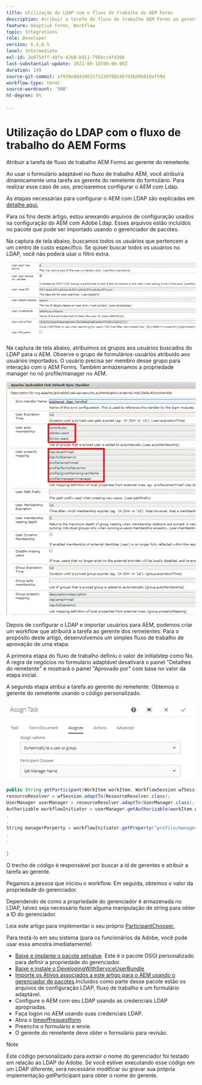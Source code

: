 ```yaml
---
title: Utilização do LDAP com o fluxo de trabalho do AEM Forms
description: Atribuir a tarefa de fluxo de trabalho AEM Forms ao gerente do remetente
feature: Adaptive Forms, Workflow
topic: Integrations
role: Developer
version: 6.4,6.5
level: Intermediate
exl-id: 2e9754ff-49fe-4260-b911-796bcc4fd266
last-substantial-update: 2021-09-18T00:00:00Z
duration: 149
source-git-commit: af928e60410022f12207082467d3bd9b818af59d
workflow-type: tm+mt
source-wordcount: '508'
ht-degree: 0%

---
```


# Utilização do LDAP com o fluxo de trabalho do AEM Forms

Atribuir a tarefa de fluxo de trabalho AEM Forms ao gerente do remetente.

Ao usar o formulário adaptável no fluxo de trabalho AEM, você atribuirá dinamicamente uma tarefa ao gerente do remetente do formulário. Para realizar esse caso de uso, precisaremos configurar o AEM com Ldap.

As etapas necessárias para configurar o AEM com LDAP são explicadas em [detalhe aqui.](https://helpx.adobe.com/experience-manager/6-5/sites/administering/using/ldap-config.html)

Para os fins deste artigo, estou anexando arquivos de configuração usados na configuração do AEM com Adobe Ldap. Esses arquivos estão incluídos no pacote que pode ser importado usando o gerenciador de pacotes.

Na captura de tela abaixo, buscamos todos os usuários que pertencem a um centro de custo específico. Se quiser buscar todos os usuários no LDAP, você não poderá usar o filtro extra.

![Configuração LDAP](assets/costcenterldap.gif)

Na captura de tela abaixo, atribuímos os grupos aos usuários buscados do LDAP para o AEM. Observe o grupo de formulários-usuários atribuído aos usuários importados. O usuário precisa ser membro desse grupo para interação com o AEM Forms. Também armazenamos a propriedade manager no nó profile/manager no AEM.

![Synchandler](assets/synchandler.gif)

Depois de configurar o LDAP e importar usuários para AEM, podemos criar um workflow que atribuirá a tarefa ao gerente dos remetentes. Para o propósito deste artigo, desenvolvemos um simples fluxo de trabalho de aprovação de uma etapa.

A primeira etapa do fluxo de trabalho definiu o valor de initialstep como No. A regra de negócios no formulário adaptável desativará o painel &quot;Detalhes do remetente&quot; e mostrará o painel &quot;Aprovado por&quot; com base no valor da etapa inicial.

A segunda etapa atribui a tarefa ao gerente do remetente. Obtemos o gerente do remetente usando o código personalizado.

![Atribuir tarefa](assets/assigntask.gif)

```java
public String getParticipant(WorkItem workItem, WorkflowSession wfSession, MetaDataMap arg2) throws WorkflowException{
resourceResolver = wfSession.adaptTo(ResourceResolver.class);
UserManager userManager = resourceResolver.adaptTo(UserManager.class);
Authorizable workflowInitiator = userManager.getAuthorizable(workItem.getWorkflow().getInitiator());
.
.
String managerPorperty = workflowInitiator.getProperty("profile/manager")[0].getString();
.
.

}
```

O trecho de código é responsável por buscar a id de gerentes e atribuir a tarefa ao gerente.

Pegamos a pessoa que iniciou o workflow. Em seguida, obtemos o valor da propriedade do gerenciador.

Dependendo de como a propriedade do gerenciador é armazenada no LDAP, talvez seja necessário fazer alguma manipulação de string para obter a ID do gerenciador.

Leia este artigo para implementar o seu próprio [ParticipantChooser.](https://helpx.adobe.com/experience-manager/using/dynamic-steps.html)

Para testá-lo em seu sistema (para os funcionários da Adobe, você pode usar essa amostra imediatamente)

* [Baixe e implante o pacote setvalue](/help/forms/assets/common-osgi-bundles/SetValueApp.core-1.0-SNAPSHOT.jar). Este é o pacote OSGI personalizado para definir a propriedade do gerenciador.
* [Baixe e instale o DevelopingWithServiceUserBundle](/help/forms/assets/common-osgi-bundles/DevelopingWithServiceUser.jar)
* [Importe os Ativos associados a este artigo para o AEM usando o gerenciador de pacotes](assets/aem-forms-ldap.zip).Incluídos como parte desse pacote estão os arquivos de configuração LDAP, fluxo de trabalho e um formulário adaptável.
* Configure o AEM com seu LDAP usando as credenciais LDAP apropriadas.
* Faça logon no AEM usando suas credenciais LDAP.
* Abra o [timeoffrequestform](http://localhost:4502/content/dam/formsanddocuments/helpx/timeoffrequestform/jcr:content?wcmmode=disabled)
* Preencha o formulário e envie.
* O gerente do remetente deve obter o formulário para revisão.

>[!NOTE]
>
>Este código personalizado para extrair o nome do gerenciador foi testado em relação ao LDAP do Adobe. Se você estiver executando esse código em um LDAP diferente, será necessário modificar ou gravar sua própria implementação getParticipant para obter o nome do gerente.
